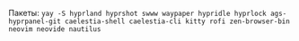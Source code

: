 Пакеты:
`yay -S hyprland hyprshot swww waypaper hypridle hyprlock ags-hyprpanel-git caelestia-shell caelestia-cli kitty rofi zen-browser-bin neovim neovide nautilus`
